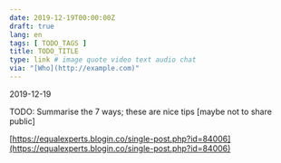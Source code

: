 ```yaml
---
date: 2019-12-19T00:00:00Z
draft: true
lang: en
tags: [ TODO_TAGS ]
title: TODO_TITLE
type: link # image quote video text audio chat
via: "[Who](http://example.com)"
---
```



2019-12-19

TODO: Summarise the 7 ways; these are nice tips [maybe not to share public]

[https://equalexperts.blogin.co/single-post.php?id=84006](https://equalexperts.blogin.co/single-post.php?id=84006)


